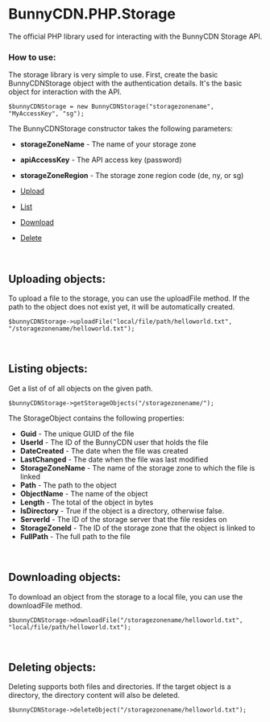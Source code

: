# BunnyCDN.PHP.Storage
The official PHP library used for interacting with the BunnyCDN Storage API.

### How to use:

The storage library is very simple to use. First, create the basic BunnyCDNStorage object with the authentication details. It's the basic object for interaction with the API.

```
$bunnyCDNStorage = new BunnyCDNStorage("storagezonename", "MyAccessKey", "sg");

```

The BunnyCDNStorage constructor takes the following parameters:
- **storageZoneName** - The name of your storage zone
- **apiAccessKey** - The API access key (password)
- **storageZoneRegion** - The storage zone region code (de, ny, or sg)


- [Upload](#uploading-objects)
- [List](#listing-objects)
- [Download](#downloading-objects)
- [Delete](#deleting-objects)

<br/>

## Uploading objects:
To upload a file to the storage, you can use the uploadFile method. If the path to the object does not exist yet, it will be automatically created.

```
$bunnyCDNStorage->uploadFile("local/file/path/helloworld.txt", "/storagezonename/helloworld.txt");
```

<br/>

## Listing objects:
Get a list of of all objects on the given path.
```
$bunnyCDNStorage->getStorageObjects("/storagezonename/");
```

The StorageObject contains the following properties:
- **Guid** - The unique GUID of the file
- **UserId** - The ID of the BunnyCDN user that holds the file
- **DateCreated** - The date when the file was created
- **LastChanged** - The date when the file was last modified
- **StorageZoneName** - The name of the storage zone to which the file is linked
- **Path** - The path to the object
- **ObjectName** - The name of the object
- **Length** - The total of the object in bytes
- **IsDirectory** - True if the object is a directory, otherwise false.
- **ServerId** - The ID of the storage server that the file resides on
- **StorageZoneId** - The ID of the storage zone that the object is linked to
- **FullPath** - The full path to the file


<br/>

## Downloading objects:
To download an object from the storage to a local file, you can use the downloadFile method.

```
$bunnyCDNStorage->downloadFile("/storagezonename/helloworld.txt", "local/file/path/helloworld.txt");
```

<br/>

## Deleting objects:
Deleting supports both files and directories. If the target object is a directory, the directory content will also be deleted.
```
$bunnyCDNStorage->deleteObject("/storagezonename/helloworld.txt");
```
